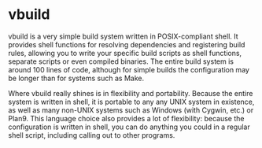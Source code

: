 # vbuild

vbuild is a very simple build system written in POSIX-compliant shell.
It provides shell functions for resolving dependencies and registering build rules, allowing you to write your specific build scripts as shell functions, separate scripts or even compiled binaries.
The entire build system is around 100 lines of code, although for simple builds the configuration may be longer than for systems such as Make.

Where vbuild really shines is in flexibility and portability.
Because the entire system is written in shell, it is portable to any any UNIX system in existence, as well as many non-UNIX systems such as Windows (with Cygwin, etc.) or Plan9.
This language choice also provides a lot of flexibility: because the configuration is written in shell, you can do anything you could in a regular shell script, including calling out to other programs.
